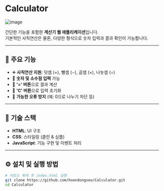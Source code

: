 # Calculator

![image](https://github.com/user-attachments/assets/89a249d3-6b6f-48ca-ac74-effcc7839601)

간단한 기능을 포함한 **계산기 웹 애플리케이션**입니다.  
기본적인 사칙연산은 물론, 다양한 형식으로 숫자 입력과 결과 확인이 가능합니다.

---

## 🌟 주요 기능

- ➕ **사칙연산 지원**: 덧셈 (+), 뺄셈 (−), 곱셈 (×), 나눗셈 (÷)
- 🧮 **숫자 및 소수점 입력** 가능
- 🎯 **'=' 버튼**으로 결과 계산
- 🧼 **'C' 버튼**으로 입력 초기화
- 🔄 **가능한 오류 방지** (예: 0으로 나누기 차단 등)

---

## 🧰 기술 스택

- **HTML**: UI 구조
- **CSS**: 스타일링 (클린 & 심플)
- **JavaScript**: 기능 구현 및 이벤트 처리

---

## ⚙️ 설치 및 실행 방법

   ```bash
   # 저장소 복제 후 index.html 실행
   git clone https://github.com/hoondongseo/Calculator.git
   cd Calculator
